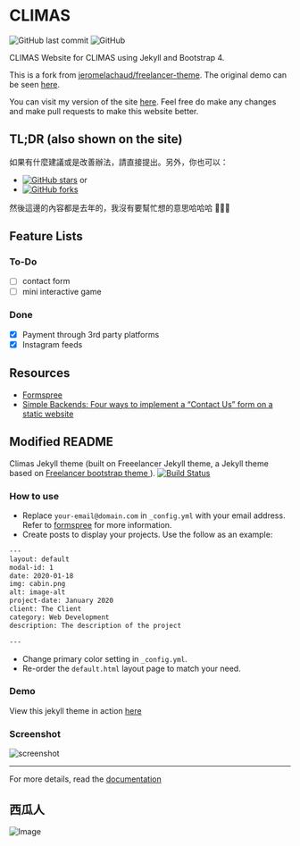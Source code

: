 # CLIMAS
![GitHub last commit](https://img.shields.io/github/last-commit/icheft/climas) ![GitHub](https://img.shields.io/github/license/icheft/climas?color=%23B72E43)

CLIMAS Website for CLIMAS using Jekyll and Bootstrap 4.

This is a fork from [jeromelachaud/freelancer-theme](https://github.com/jeromelachaud/freelancer-theme). The original demo can be seen [here](https://jeromelachaud.com/freelancer-theme). 

You can visit my version of the site [here](https://icheft.github.io/climas/). Feel free do make any changes and make pull requests to make this website better. 

## TL;DR (also shown on the site)
如果有什麼建議或是改善辦法，請直接提出。另外，你也可以：
+ <a href="https://github.com/icheft/climas"><img alt="GitHub stars" src="https://img.shields.io/github/stars/icheft/climas?label=Star%20this%20repo&style=social"></a> or
+ <a href="https://github.com/icheft/climas"><img alt="GitHub forks" src="https://img.shields.io/github/forks/icheft/climas?label=Fork%20this%20repo&style=social"></a>

然後這邊的內容都是去年的，我沒有要幫忙想的意思哈哈哈 💁🏾‍♂️

## Feature Lists
### To-Do
+ [ ] contact form
+ [ ] mini interactive game

### Done
+ [x] Payment through 3rd party platforms
+ [x] Instagram feeds

## Resources
+ [Formspree](https://formspree.io)
+ [Simple Backends: Four ways to implement a “Contact Us” form on a static website](https://medium.com/datafire-io/simple-backends-four-ways-to-implement-a-contact-us-form-on-a-static-website-10fc430984a4)

## Modified README
Climas Jekyll theme (built on Freeelancer Jekyll theme, a Jekyll theme based on [Freelancer bootstrap theme ](http://startbootstrap.com/template-overviews/freelancer/)). [![Build Status](https://api.travis-ci.org/jeromelachaud/freelancer-theme.svg?branch=master)](https://travis-ci.org/jeromelachaud/freelancer-theme/) 


### How to use
- Replace `your-email@domain.com` in `_config.yml` with your email address. Refer to [formspree](http://formspree.io/) for more information.
- Create posts to display your projects. Use the follow as an example:
```txt
---
layout: default
modal-id: 1
date: 2020-01-18
img: cabin.png
alt: image-alt
project-date: January 2020
client: The Client
category: Web Development
description: The description of the project

---
```
- Change primary color setting in `_config.yml`.
- Re-order the `default.html` layout page to match your need.

### Demo
View this jekyll theme in action [here](https://icheft.github.io/climas/)

### Screenshot
![screenshot](https://i.imgur.com/goiP6Wv.png)

---------
For more details, read the [documentation](http://jekyllrb.com/)


## 西瓜人
![Image](https://i.imgur.com/SB6CyeZ.png)
